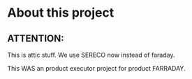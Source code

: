 <!-- SPDX-License-Identifier: MIT --->
About this project
==================

ATTENTION:
----------
This is attic stuff. We use SERECO now instead of faraday.

This WAS an product executor project for product FARRADAY.


